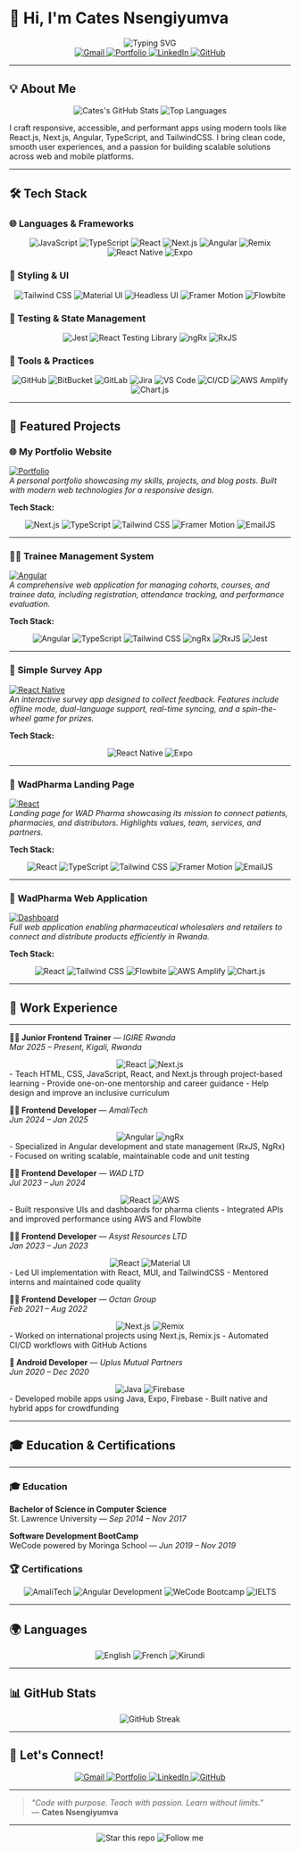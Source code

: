 # 👋 Hi, I'm Cates Nsengiyumva

<div align="center">
  <img src="https://readme-typing-svg.herokuapp.com?font=Fira+Code&pause=1000&color=31859C&center=true&vCenter=true&random=false&width=435&height=45&lines=%F0%9F%92%BB+Frontend+Developer+%7C+%F0%9F%A4%BB+Mentor+%26+Trainer+%7C+%F0%9F%8C%8D+Kigali%2C+Rwanda" alt="Typing SVG" />
</div>

<div align="center">
  <a href="mailto:cates2506@gmail.com">
    <img src="https://img.shields.io/badge/Gmail-D14836?style=for-the-badge&logo=gmail&logoColor=white" alt="Gmail" />
  </a>
  <a href="https://ktscates.netlify.app">
    <img src="https://img.shields.io/badge/Portfolio-00D4AA?style=for-the-badge&logo=netlify&logoColor=white" alt="Portfolio" />
  </a>
  <a href="https://www.linkedin.com/in/cates-nsengiyumva-472975174/">
    <img src="https://img.shields.io/badge/LinkedIn-0077B5?style=for-the-badge&logo=linkedin&logoColor=white" alt="LinkedIn" />
  </a>
  <a href="https://github.com/ktscates">
    <img src="https://img.shields.io/badge/GitHub-100000?style=for-the-badge&logo=github&logoColor=white" alt="GitHub" />
  </a>
</div>

---

## 💡 About Me

<div align="center">
  <img src="https://github-readme-stats.vercel.app/api?username=ktscates&show_icons=true&theme=radical&hide_border=true" alt="Cates's GitHub Stats" />
  <img src="https://github-readme-stats.vercel.app/api/top-langs/?username=ktscates&layout=compact&theme=radical&hide_border=true" alt="Top Languages" />
</div>

I craft responsive, accessible, and performant apps using modern tools like React.js, Next.js, Angular, TypeScript, and TailwindCSS. I bring clean code, smooth user experiences, and a passion for building scalable solutions across web and mobile platforms.

---

## 🛠️ Tech Stack

### 🌐 Languages & Frameworks
<div align="center">
  <img src="https://img.shields.io/badge/JavaScript-F7DF1E?style=for-the-badge&logo=javascript&logoColor=black" alt="JavaScript" />
  <img src="https://img.shields.io/badge/TypeScript-007ACC?style=for-the-badge&logo=typescript&logoColor=white" alt="TypeScript" />
  <img src="https://img.shields.io/badge/React-20232A?style=for-the-badge&logo=react&logoColor=61DAFB" alt="React" />
  <img src="https://img.shields.io/badge/Next.js-000000?style=for-the-badge&logo=next.js&logoColor=white" alt="Next.js" />
  <img src="https://img.shields.io/badge/Angular-DD0031?style=for-the-badge&logo=angular&logoColor=white" alt="Angular" />
  <img src="https://img.shields.io/badge/Remix-000000?style=for-the-badge&logo=remix&logoColor=white" alt="Remix" />
  <img src="https://img.shields.io/badge/React_Native-20232A?style=for-the-badge&logo=react&logoColor=61DAFB" alt="React Native" />
  <img src="https://img.shields.io/badge/Expo-000000?style=for-the-badge&logo=expo&logoColor=white" alt="Expo" />
</div>

### 🎨 Styling & UI
<div align="center">
  <img src="https://img.shields.io/badge/Tailwind_CSS-38B2AC?style=for-the-badge&logo=tailwind-css&logoColor=white" alt="Tailwind CSS" />
  <img src="https://img.shields.io/badge/Material-UI-007FFF?style=for-the-badge&logo=mui&logoColor=white" alt="Material UI" />
  <img src="https://img.shields.io/badge/Headless_UI-1F2937?style=for-the-badge&logoColor=white" alt="Headless UI" />
  <img src="https://img.shields.io/badge/Framer_Motion-0055FF?style=for-the-badge&logo=framer&logoColor=white" alt="Framer Motion" />
  <img src="https://img.shields.io/badge/Flowbite-06B6D4?style=for-the-badge&logoColor=white" alt="Flowbite" />
</div>

### 🧪 Testing & State Management
<div align="center">
  <img src="https://img.shields.io/badge/Jest-C21325?style=for-the-badge&logo=jest&logoColor=white" alt="Jest" />
  <img src="https://img.shields.io/badge/React_Testing_Library-ECCD81?style=for-the-badge&logoColor=black" alt="React Testing Library" />
  <img src="https://img.shields.io/badge/ngRx-E84D31?style=for-the-badge&logoColor=white" alt="ngRx" />
  <img src="https://img.shields.io/badge/RxJS-B71757?style=for-the-badge&logoColor=white" alt="RxJS" />
</div>

### 🔧 Tools & Practices
<div align="center">
  <img src="https://img.shields.io/badge/GitHub-100000?style=for-the-badge&logo=github&logoColor=white" alt="GitHub" />
  <img src="https://img.shields.io/badge/BitBucket-205081?style=for-the-badge&logo=bitbucket&logoColor=white" alt="BitBucket" />
  <img src="https://img.shields.io/badge/GitLab-FCA121?style=for-the-badge&logo=gitlab&logoColor=black" alt="GitLab" />
  <img src="https://img.shields.io/badge/Jira-0052CC?style=for-the-badge&logo=jira&logoColor=white" alt="Jira" />
  <img src="https://img.shields.io/badge/VS_Code-007ACC?style=for-the-badge&logo=visual-studio-code&logoColor=white" alt="VS Code" />
  <img src="https://img.shields.io/badge/CI/CD-FF6B35?style=for-the-badge&logoColor=white" alt="CI/CD" />
  <img src="https://img.shields.io/badge/AWS_Amplify-FF9900?style=for-the-badge&logo=aws-amplify&logoColor=white" alt="AWS Amplify" />
  <img src="https://img.shields.io/badge/Chart.js-FF6384?style=for-the-badge&logoColor=white" alt="Chart.js" />
</div>

---

## 🌟 Featured Projects

### 🌐 **My Portfolio Website**  
[![Portfolio](https://img.shields.io/badge/Portfolio-00D4AA?style=for-the-badge&logo=netlify&logoColor=white)](https://ktscates.netlify.app)  
*A personal portfolio showcasing my skills, projects, and blog posts. Built with modern web technologies for a responsive design.*  

**Tech Stack:**  
<div align="center">
  <img src="https://img.shields.io/badge/Next.js-000000?style=for-the-badge&logo=next.js&logoColor=white" alt="Next.js" />
  <img src="https://img.shields.io/badge/TypeScript-007ACC?style=for-the-badge&logo=typescript&logoColor=white" alt="TypeScript" />
  <img src="https://img.shields.io/badge/Tailwind_CSS-38B2AC?style=for-the-badge&logo=tailwind-css&logoColor=white" alt="Tailwind CSS" />
  <img src="https://img.shields.io/badge/Framer_Motion-0055FF?style=for-the-badge&logo=framer&logoColor=white" alt="Framer Motion" />
  <img src="https://img.shields.io/badge/EmailJS-000000?style=for-the-badge&logoColor=white" alt="EmailJS" />
</div>

---

### 🧑‍🏫 **Trainee Management System**  
[![Angular](https://img.shields.io/badge/Angular-DD0031?style=for-the-badge&logo=angular&logoColor=white)](https://github.com/ktscates)  
*A comprehensive web application for managing cohorts, courses, and trainee data, including registration, attendance tracking, and performance evaluation.*  

**Tech Stack:**  
<div align="center">
  <img src="https://img.shields.io/badge/Angular-DD0031?style=for-the-badge&logo=angular&logoColor=white" alt="Angular" />
  <img src="https://img.shields.io/badge/TypeScript-007ACC?style=for-the-badge&logo=typescript&logoColor=white" alt="TypeScript" />
  <img src="https://img.shields.io/badge/Tailwind_CSS-38B2AC?style=for-the-badge&logo=tailwind-css&logoColor=white" alt="Tailwind CSS" />
  <img src="https://img.shields.io/badge/ngRx-E84D31?style=for-the-badge&logoColor=white" alt="ngRx" />
  <img src="https://img.shields.io/badge/RxJS-B71757?style=for-the-badge&logoColor=white" alt="RxJS" />
  <img src="https://img.shields.io/badge/Jest-C21325?style=for-the-badge&logo=jest&logoColor=white" alt="Jest" />
</div>

---

### 📝 **Simple Survey App**  
[![React Native](https://img.shields.io/badge/React_Native-20232A?style=for-the-badge&logo=react&logoColor=61DAFB)](https://github.com/ktscates)  
*An interactive survey app designed to collect feedback. Features include offline mode, dual-language support, real-time syncing, and a spin-the-wheel game for prizes.*  

**Tech Stack:**  
<div align="center">
  <img src="https://img.shields.io/badge/React_Native-20232A?style=for-the-badge&logo=react&logoColor=61DAFB" alt="React Native" />
  <img src="https://img.shields.io/badge/Expo-000000?style=for-the-badge&logo=expo&logoColor=white" alt="Expo" />
</div>

---

### 💊 **WadPharma Landing Page**  
[![React](https://img.shields.io/badge/React-20232A?style=for-the-badge&logo=react&logoColor=61DAFB)](https://github.com/ktscates)  
*Landing page for WAD Pharma showcasing its mission to connect patients, pharmacies, and distributors. Highlights values, team, services, and partners.*  

**Tech Stack:**  
<div align="center">
  <img src="https://img.shields.io/badge/React-20232A?style=for-the-badge&logo=react&logoColor=61DAFB" alt="React" />
  <img src="https://img.shields.io/badge/TypeScript-007ACC?style=for-the-badge&logo=typescript&logoColor=white" alt="TypeScript" />
  <img src="https://img.shields.io/badge/Tailwind_CSS-38B2AC?style=for-the-badge&logo=tailwind-css&logoColor=white" alt="Tailwind CSS" />
  <img src="https://img.shields.io/badge/Framer_Motion-0055FF?style=for-the-badge&logo=framer&logoColor=white" alt="Framer Motion" />
  <img src="https://img.shields.io/badge/EmailJS-000000?style=for-the-badge&logoColor=white" alt="EmailJS" />
</div>

---

### 🏥 **WadPharma Web Application**  
[![Dashboard](https://img.shields.io/badge/Dashboard-FF6B35?style=for-the-badge&logoColor=white)](https://github.com/ktscates)  
*Full web application enabling pharmaceutical wholesalers and retailers to connect and distribute products efficiently in Rwanda.*  

**Tech Stack:**  
<div align="center">
  <img src="https://img.shields.io/badge/React-20232A?style=for-the-badge&logo=react&logoColor=61DAFB" alt="React" />
  <img src="https://img.shields.io/badge/Tailwind_CSS-38B2AC?style=for-the-badge&logo=tailwind-css&logoColor=white" alt="Tailwind CSS" />
  <img src="https://img.shields.io/badge/Flowbite-06B6D4?style=for-the-badge&logoColor=white" alt="Flowbite" />
  <img src="https://img.shields.io/badge/AWS_Amplify-FF9900?style=for-the-badge&logo=aws-amplify&logoColor=white" alt="AWS Amplify" />
  <img src="https://img.shields.io/badge/Chart.js-FF6384?style=for-the-badge&logoColor=white" alt="Chart.js" />
</div>

---

## 💼 Work Experience

---

**👩‍🏫 Junior Frontend Trainer** — *IGIRE Rwanda*  
_Mar 2025 – Present, Kigali, Rwanda_  
<div align="center">
  <img src="https://img.shields.io/badge/React-20232A?style=for-the-badge&logo=react&logoColor=61DAFB" alt="React" />
  <img src="https://img.shields.io/badge/Next.js-000000?style=for-the-badge&logo=next.js&logoColor=white" alt="Next.js" />
</div>
- Teach HTML, CSS, JavaScript, React, and Next.js through project-based learning  
- Provide one-on-one mentorship and career guidance  
- Help design and improve an inclusive curriculum

**👩‍💻 Frontend Developer** — *AmaliTech*  
_Jun 2024 – Jan 2025_  
<div align="center">
  <img src="https://img.shields.io/badge/Angular-DD0031?style=for-the-badge&logo=angular&logoColor=white" alt="Angular" />
  <img src="https://img.shields.io/badge/ngRx-E84D31?style=for-the-badge&logoColor=white" alt="ngRx" />
</div>
- Specialized in Angular development and state management (RxJS, NgRx)  
- Focused on writing scalable, maintainable code and unit testing  

**👩‍💻 Frontend Developer** — *WAD LTD*  
_Jul 2023 – Jun 2024_  
<div align="center">
  <img src="https://img.shields.io/badge/React-20232A?style=for-the-badge&logo=react&logoColor=61DAFB" alt="React" />
  <img src="https://img.shields.io/badge/AWS-FF9900?style=for-the-badge&logo=amazon-aws&logoColor=white" alt="AWS" />
</div>
- Built responsive UIs and dashboards for pharma clients  
- Integrated APIs and improved performance using AWS and Flowbite  

**👩‍💻 Frontend Developer** — *Asyst Resources LTD*  
_Jan 2023 – Jun 2023_  
<div align="center">
  <img src="https://img.shields.io/badge/React-20232A?style=for-the-badge&logo=react&logoColor=61DAFB" alt="React" />
  <img src="https://img.shields.io/badge/Material-UI-007FFF?style=for-the-badge&logo=mui&logoColor=white" alt="Material UI" />
</div>
- Led UI implementation with React, MUI, and TailwindCSS  
- Mentored interns and maintained code quality

**👩‍💻 Frontend Developer** — *Octan Group*  
_Feb 2021 – Aug 2022_  
<div align="center">
  <img src="https://img.shields.io/badge/Next.js-000000?style=for-the-badge&logo=next.js&logoColor=white" alt="Next.js" />
  <img src="https://img.shields.io/badge/Remix-000000?style=for-the-badge&logo=remix&logoColor=white" alt="Remix" />
</div>
- Worked on international projects using Next.js, Remix.js  
- Automated CI/CD workflows with GitHub Actions

**📱 Android Developer** — *Uplus Mutual Partners*  
_Jun 2020 – Dec 2020_  
<div align="center">
  <img src="https://img.shields.io/badge/Java-ED8B00?style=for-the-badge&logo=java&logoColor=white" alt="Java" />
  <img src="https://img.shields.io/badge/Firebase-FFCA28?style=for-the-badge&logo=firebase&logoColor=black" alt="Firebase" />
</div>
- Developed mobile apps using Java, Expo, Firebase  
- Built native and hybrid apps for crowdfunding

---

## 🎓 Education & Certifications

---

### 🎓 Education
**Bachelor of Science in Computer Science**  
St. Lawrence University — *Sep 2014 – Nov 2017*

**Software Development BootCamp**  
WeCode powered by Moringa School — *Jun 2019 – Nov 2019*

### 🏆 Certifications
<div align="center">
  <img src="https://img.shields.io/badge/AmaliTech-4CAF50?style=for-the-badge&logoColor=white" alt="AmaliTech" />
  <img src="https://img.shields.io/badge/Angular_Development-1976D2?style=for-the-badge&logoColor=white" alt="Angular Development" />
  <img src="https://img.shields.io/badge/WeCode_Bootcamp-FF5722?style=for-the-badge&logoColor=white" alt="WeCode Bootcamp" />
  <img src="https://img.shields.io/badge/IELTS-6.5+-007ACC?style=for-the-badge&logoColor=white" alt="IELTS" />
</div>

---

## 🌍 Languages

<div align="center">
  <img src="https://img.shields.io/badge/English-Fluent-36A2EB?style=for-the-badge&logoColor=white" alt="English" />
  <img src="https://img.shields.io/badge/French-Proficient-1258A7?style=for-the-badge&logoColor=white" alt="French" />
  <img src="https://img.shields.io/badge/Kirundi-Native-2C5530?style=for-the-badge&logoColor=white" alt="Kirundi" />
</div>

---

## 📊 GitHub Stats

<div align="center">
  <img src="https://github-readme-streak-stats.herokuapp.com/?user=ktscates&theme=radical&hide_border=true" alt="GitHub Streak" />
</div>

---

## 💬 Let's Connect!

<div align="center">
  <a href="mailto:cates2506@gmail.com">
    <img src="https://img.shields.io/badge/Gmail-D14836?style=for-the-badge&logo=gmail&logoColor=white" alt="Gmail" />
  </a>
  <a href="https://ktscates.netlify.app">
    <img src="https://img.shields.io/badge/Portfolio-00D4AA?style=for-the-badge&logo=netlify&logoColor=white" alt="Portfolio" />
  </a>
  <a href="https://www.linkedin.com/in/cates-nsengiyumva-472975174/">
    <img src="https://img.shields.io/badge/LinkedIn-0077B5?style=for-the-badge&logo=linkedin&logoColor=white" alt="LinkedIn" />
  </a>
  <a href="https://github.com/ktscates">
    <img src="https://img.shields.io/badge/GitHub-100000?style=for-the-badge&logo=github&logoColor=white" alt="GitHub" />
  </a>
</div>

---

> _"Code with purpose. Teach with passion. Learn without limits."_  
> — **Cates Nsengiyumva**

---

<div align="center">
  <img src="https://img.shields.io/badge/⭐-Star_this_repo!-6f42c1?style=for-the-badge&logo=github&logoColor=white" alt="Star this repo" />
  <img src="https://img.shields.io/badge/👨‍💻-Follow_me!-6f42c1?style=for-the-badge&logo=github&logoColor=white" alt="Follow me" />
</div>
